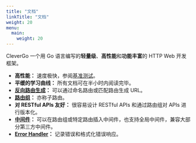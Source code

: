 ```yaml
---
title: "文档"
linkTitle: "文档"
weight: 20
menu:
  main:
    weight: 20
---
```


CleverGo 一个用 Go 语言编写的<strong>轻量级</strong>、<strong>高性能</strong>和<strong>功能丰富</strong>的 HTTP Web 开发框架。

- **高性能：** 速度极快，参阅[基准测试](/zh/docs/benchmark)。
- **平缓的学习曲线：** 所有文档可在半小时内阅读完毕。
- **[反向路由生成](/zh/docs/routing/url-generation)：** 可以通过命名路由或匹配路由生成 URL。
- **[路由组](/zh/docs/routing/route-group)：** 亦称子路由。
- **对 RESTful APIs 友好：** 很容易设计 RESTful APIs 和通过路由组对 APIs 进行版本化。
- **[中间件](/zh/docs/middleware)：** 可以在路由组或特定路由插入中间件，也支持全局中间件，兼容大部分第三方中间件。
- **[Error Handler](/zh/docs/error-handling)：** 记录错误和格式化错误响应。
